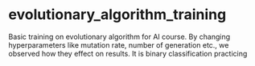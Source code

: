 # evolutionary_algorithm_training

Basic training on evolutionary algorithm for AI course. By changing hyperparameters like mutation rate, number of generation etc., we observed how they effect on results. It is binary classification practicing
